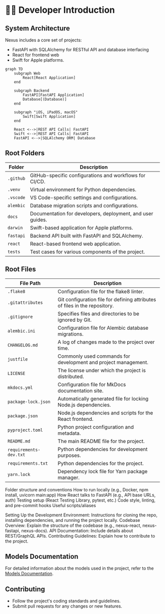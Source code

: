 # 🧑‍💻 Developer Introduction

## System Architecture

Nexus includes a core set of projects:
 - FastAPI with SQLAlchemy for RESTful API and database interfacing
 - React for frontend web
 - Swift for Apple platforms.

```mermaid
graph TD
    subgraph Web
        React[React Application]
    end

    subgraph Backend
        FastAPI[FastAPI Application]
        Database[(Database)]
    end

    subgraph "iOS, iPadOS, macOS"
        Swift[Swift Application]
    end

    React <-->|REST API Calls| FastAPI
    Swift <-->|REST API Calls| FastAPI
    FastAPI <-->|SQLAlchemy ORM| Database
```
 

## Root Folders

| Folder | Description                                                                 |
|------------------|-----------------------------------------------------------------------------|
| `.github`       | GitHub-specific configurations and workflows for CI/CD.                    |
| `.venv`         | Virtual environment for Python dependencies.                               |
| `.vscode`       | VS Code-specific settings and configurations.                              |
| `alembic`       | Database migration scripts and configurations.                             |
| `docs`          | Documentation for developers, deployment, and user guides.                 |
| `darwin`  | Swift-based application for Apple platforms.                               |
| `fastapi` | Backend API built with FastAPI and SQLAlchemy.                             |
| `react`   | React-based frontend web application.                                      |
| `tests`         | Test cases for various components of the project.                          |

## Root Files

| File Path             | Description                                                                 |
|-----------------------|-----------------------------------------------------------------------------|
| `.flake8`            | Configuration file for the flake8 linter.                                  |
| `.gitattributes`     | Git configuration file for defining attributes of files in the repository. |
| `.gitignore`         | Specifies files and directories to be ignored by Git.                     |
| `alembic.ini`         | Configuration file for Alembic database migrations.                       |
| `CHANGELOG.md`        | A log of changes made to the project over time.                            |
| `justfile`            | Commonly used commands for development and project management.             |
| `LICENSE`             | The license under which the project is distributed.                        |
| `mkdocs.yml`          | Configuration file for MkDocs documentation site.                         |
| `package-lock.json`   | Automatically generated file for locking Node.js dependencies.             |
| `package.json`        | Node.js dependencies and scripts for the React frontend.                   |
| `pyproject.toml`      | Python project configuration and metadata.                                 |
| `README.md`           | The main README file for the project.                                      |
| `requirements-dev.txt`| Python dependencies for development purposes.                              |
| `requirements.txt`    | Python dependencies for the project.                                       |
| `yarn.lock`           | Dependency lock file for Yarn package manager.                             |




Folder structure and conventions
How to run locally (e.g., Docker, npm install, uvicorn main:app)
How React talks to FastAPI (e.g., API base URLs, auth)
Testing setup (React Testing Library, pytest, etc.)
Code style, linting, and pre-commit hooks
Useful scripts/aliases

Setting Up the Development Environment: Instructions for cloning the repo, installing dependencies, and running the project locally.
Codebase Overview: Explain the structure of the codebase (e.g., nexus-react, nexus-fastapi, nexus-docs).
API Documentation: Include details about REST/GraphQL APIs.
Contributing Guidelines: Explain how to contribute to the project.

## Models Documentation
For detailed information about the models used in the project, refer to the [Models Documentation](models/README.md).



## Contributing
- Follow the project's coding standards and guidelines.
- Submit pull requests for any changes or new features.
